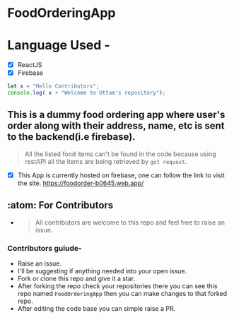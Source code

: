 # FoodOrderingApp


# Language Used -
- [x] ReactJS
- [x] Firebase

```javascript    
let x = "Hello Contributors";
console.log( x + "Welcome to Uttam's repository");
```                                         

## This is a dummy food ordering app where user's order along with their address, name, etc is sent to the backend(i.e firebase).
> All the listed food items can't be found in the code because using restAPI all the items are being retrieved by `get request`.


- [x] This App is currently hosted on firebase, one can follow the link to visit the site.
https://foodorder-b0645.web.app/ 


## :atom: For Contributors 
- > All contributors are welcome to this repo and feel free to raise an issue.

### Contributors guiude-
* Raise an issue.
* I'll be suggesting if anything needed into your open issue.
* Fork or clone this repo and give it a star.
* After forking the repo check your repositories there you can see this repo named `FoodOrderingApp` then you can make changes to that forked repo.
* After editing the code base you can simple raise a PR.
